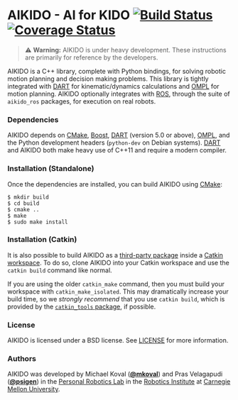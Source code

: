 # AIKIDO - AI for KIDO [![Build Status](https://travis-ci.org/personalrobotics/aikido.svg?branch=master)](https://travis-ci.org/personalrobotics/aikido) [![Coverage Status](https://coveralls.io/repos/github/personalrobotics/aikido/badge.svg?branch=master)](https://coveralls.io/github/personalrobotics/aikido?branch=master)

> :warning: **Warning:** AIKIDO is under heavy development. These instructions are
> primarily for reference by the developers.

AIKIDO is a C++ library, complete with Python bindings, for solving robotic motion
planning and decision making problems. This library is tightly integrated with
[DART] for kinematic/dynamics calculations and [OMPL] for motion planning. AIKIDO
optionally integrates with [ROS], through the suite of `aikido_ros` packages, for
execution on real robots.

### Dependencies
AIKIDO depends on [CMake], [Boost], [DART] \(version 5.0 or above), [OMPL], and the
Python development headers (`python-dev` on Debian systems). [DART] and AIKIDO both
make heavy use of C++11 and require a modern compiler.

### Installation (Standalone)
Once the dependencies are installed, you can build AIKIDO using [CMake]:
```shell
$ mkdir build
$ cd build
$ cmake ..
$ make
$ sudo make install
```

### Installation (Catkin)
It is also possible to build AIKIDO as a [third-party package][REP-136] inside a
[Catkin workspace][Catkin Workspaces]. To do so, clone AIKIDO into your Catkin
workspace and use the `catkin build` command like normal.

If you are using the older `catkin_make` command, then you must build your workspace
with `catkin_make_isolated`. This may dramatically increase your build time, so we
*strongly recommend* that you use `catkin build`, which is provided by the
[`catkin_tools` package][Catkin Tools], if possible.

### License
AIKIDO is licensed under a BSD license. See [LICENSE](./LICENSE) for more information.

### Authors
AIKIDO was developed by Michael Koval ([**@mkoval**](https://github.com/mkoval))
and Pras Velagapudi ([**@psigen**](https://github.com/psigen)) in the
[Personal Robotics Lab](https://personalrobotics.ri.cmu.edu/) in the
[Robotics Institute](http://ri.cmu.edu/) at
[Carnegie Mellon University](http://www.cmu.edu/).

[DART]: http://dartsim.github.io/
[OMPL]: http://ompl.kavrakilab.org/
[ROS]: http://ros.org/
[CMake]: http://www.cmake.org/
[Boost]: http://www.boost.org/
[REP-136]: http://www.ros.org/reps/rep-0136.html
[Catkin Workspaces]: http://wiki.ros.org/catkin/workspaces
[Catkin Tools]: http://catkin-tools.readthedocs.org/en/latest/
